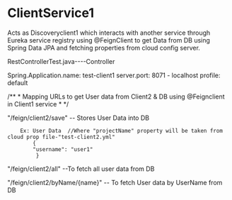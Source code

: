 # ClientService1
Acts as Discoveryclient1 which interacts with another service through Eureka service registry using @FeignClient to get Data from DB using Spring Data JPA and fetching properties from cloud config server.

RestControllerTest.java----Controller

Spring.Application.name: test-client1
server.port: 8071 - localhost
profile: default

    
 /**
     * Mapping URLs to get User data from Client2 & DB using @Feignclient in Client1 service
     *
     */
     
   "/feign/client2/save"          -- Stores User Data into DB  

        Ex: User Data  //Where "projectName" property will be taken from cloud prop file-"test-client2.yml"
            {
            "username": "user1"
             }

   "/feign/client2/all"           --To fetch all user data from DB

   "/feign/client2/byName/{name}" -- To fetch User data by UserName from DB

   
